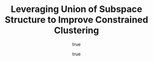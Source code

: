 ---
arxiv: 1608.02146
author:
- family: Lipor
  given: John
  institute: University of Michigan, Ann Arbor
- family: Balzano
  given: Laura
  institute: University of Michigan, Ann Arbor
layout: refuses
section: pre
title: Leveraging Union of Subspace Structure to Improve Constrained Clustering
---